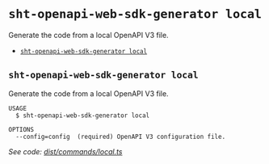 # `sht-openapi-web-sdk-generator local`

Generate the code from a local OpenAPI V3 file.

- [`sht-openapi-web-sdk-generator local`](#sht-openapi-web-sdk-generator-local)

## `sht-openapi-web-sdk-generator local`

Generate the code from a local OpenAPI V3 file.

```
USAGE
  $ sht-openapi-web-sdk-generator local

OPTIONS
  --config=config  (required) OpenAPI V3 configuration file.
```

_See code: [dist/commands/local.ts](https://github.com/straw-hat-team/openapi-web-sdk-generator/blob/v2.1.0/dist/commands/local.ts)_
